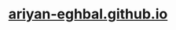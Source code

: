 <div align="center">
<h1><a href="https://ariyan-eghbal.github.io/">ariyan-eghbal.github.io</a></h1>
</div>
